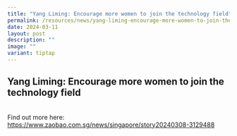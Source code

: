 ```yaml
---
title: "Yang Liming: Encourage more women to join the technology field"
permalink: /resources/news/yang-liming-encourage-more-women-to-join-the-technology-field/
date: 2024-03-11
layout: post
description: ""
image: ""
variant: tiptap
---
```

<h2>Yang Liming: Encourage more women to join the technology field</h2>
<p>
<br>Find out more here: <a href="https://www.zaobao.com.sg/news/singapore/story20240308-3129488" rel="noopener noreferrer nofollow" target="_blank">https://www.zaobao.com.sg/news/singapore/story20240308-3129488</a>
</p>